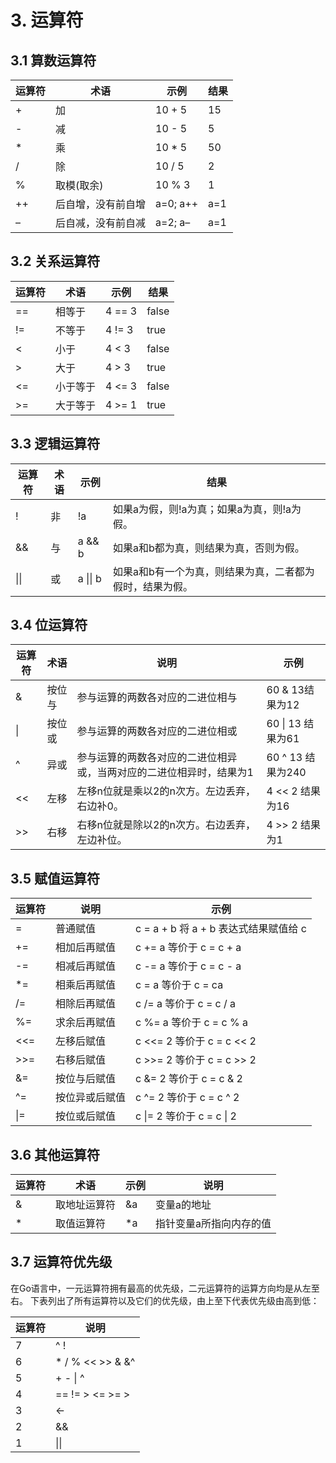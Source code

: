 # 3. 运算符
## 3.1 算数运算符

|运算符|术语|示例|	结果|
|------|------|------|------|
|+|加|10 + 5|15|
|-|	减|10 - 5|5|
|\*|乘|10 * 5|50|
|/|除|10 / 5|2|
|%|取模(取余)|10 % 3|1|
|++|后自增，没有前自增|a=0; a++|	a=1|
|–|后自减，没有前自减|a=2; a–|a=1|

## 3.2 关系运算符

|运算符|术语|示例|	结果|
|------|------|------|------|
|==|相等于|4 == 3|false|
|!=|不等于|4 != 3|true|
|<|小于|4 < 3|false|
|>|大于|4 > 3|true|
|<=|小于等于|4 <= 3|false|
|>=|大于等于|4 >= 1|true|

## 3.3 逻辑运算符

|运算符|	术语|	示例|	结果|
|------|------|------|------|
|!|	非|	!a	|如果a为假，则!a为真；如果a为真，则!a为假。|
|&&|	与|	a && b|	如果a和b都为真，则结果为真，否则为假。|
|\|\||	或|	a \|\| b|	如果a和b有一个为真，则结果为真，二者都为假时，结果为假。|

## 3.4 位运算符

|运算符|术语|说明|示例|
|------|------|------|------|
|&|按位与|参与运算的两数各对应的二进位相与|60 & 13结果为12|
|\||按位或|参与运算的两数各对应的二进位相或|60 \| 13 结果为61|
|^|	异或|参与运算的两数各对应的二进位相异或，当两对应的二进位相异时，结果为1|60 ^ 13 结果为240|
|<<|左移|左移n位就是乘以2的n次方。左边丢弃，右边补0。|4 << 2 结果为16|
|>>|右移|右移n位就是除以2的n次方。右边丢弃，左边补位。|4 >> 2 结果为1|

## 3.5 赋值运算符

|运算符|说明|示例|
|------|------|------|
|=|普通赋值|c = a + b 将 a + b 表达式结果赋值给 c|
|+=|相加后再赋值|c += a 等价于 c = c + a|
|-=|相减后再赋值|c -= a 等价于 c = c - a|
|\*=|相乘后再赋值|c = a 等价于 c = ca|
|/=|相除后再赋值|c /= a 等价于 c = c / a|
|%=|求余后再赋值|c %= a 等价于 c = c % a|
|<<=|左移后赋值|c <<= 2 等价于 c = c << 2|
|>>=|右移后赋值|c >>= 2 等价于 c = c >> 2|
|&=|按位与后赋值|c &= 2 等价于 c = c & 2|
|^=|按位异或后赋值|c ^= 2 等价于 c = c ^ 2|
|\|=|按位或后赋值|c \|= 2 等价于 c = c \| 2|

## 3.6 其他运算符

|运算符|术语|示例|说明|
|------|------|------|------|
|&|取地址运算符|&a|变量a的地址|
|\*|取值运算符|\*a|指针变量a所指向内存的值|

## 3.7 运算符优先级
  在Go语言中，一元运算符拥有最高的优先级，二元运算符的运算方向均是从左至右。
  下表列出了所有运算符以及它们的优先级，由上至下代表优先级由高到低：

|运算符|说明|
|------|------|
|7|^  !|
|6|\*  /  %  <<  >>  &  &^|
|5|+  -  \|  ^|
|4|==  !=  >  <=  >=  >|
|3|<-|
|2|&&|
|1|\|\||



